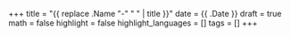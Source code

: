 +++
title = "{{ replace .Name "-" " " | title }}"
date = {{ .Date }}
draft = true
math = false
highlight = false
highlight_languages = []
tags = []
+++
